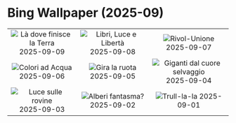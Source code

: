 # Bing Wallpaper (2025-09)

|  |  |  |
|:---:|:---:|:---:|
| ![](https://www.bing.com/th?id=OHR.DunquinIreland_IT-IT9116681695_400x240.jpg "Là dove finisce la Terra") 2025-09-09 | ![](https://www.bing.com/th?id=OHR.OrchardLibrary_IT-IT9071511638_400x240.jpg "Libri, Luce e Libertà") 2025-09-08 | ![](https://www.bing.com/th?id=OHR.GaribaldiNapoli_IT-IT9017622092_400x240.jpg "Rivol-Unione") 2025-09-07 |
| ![](https://www.bing.com/th?id=OHR.BlueGdansk_IT-IT8980051630_400x240.jpg "Colori ad Acqua") 2025-09-06 | ![](https://www.bing.com/th?id=OHR.SunsetPier_IT-IT8926979057_400x240.jpg "Gira la ruota") 2025-09-05 | ![](https://www.bing.com/th?id=OHR.WrestlingBears_IT-IT9855887848_400x240.jpg "Giganti dal cuore selvaggio") 2025-09-04 |
| ![](https://www.bing.com/th?id=OHR.AgrigentoSicilia_IT-IT0162455126_400x240.jpg "Luce sulle rovine") 2025-09-03 | ![](https://www.bing.com/th?id=OHR.DeadvleiTrees_IT-IT9675346789_400x240.jpg "Alberi fantasma?") 2025-09-02 | ![](https://www.bing.com/th?id=OHR.TrulliHouses_IT-IT0120917493_400x240.jpg "Trull-la-la") 2025-09-01 |
